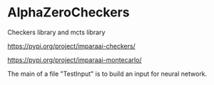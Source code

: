 # AlphaZeroCheckers
Checkers library and mcts library

https://pypi.org/project/imparaai-checkers/

https://pypi.org/project/imparaai-montecarlo/

The main of a file "TestInput" is to build an input for neural network.
